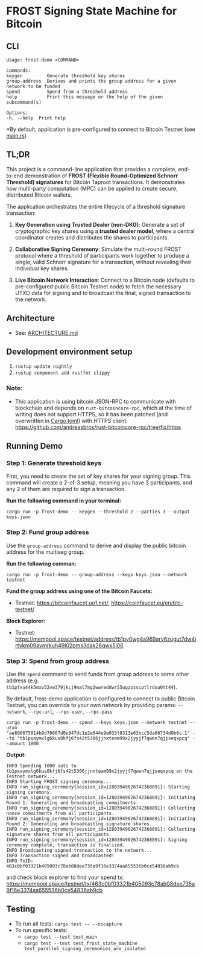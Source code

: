 # FROST Signing State Machine for Bitcoin

## CLI

```shell
Usage: frost-demo <COMMAND>

Commands:
keygen         Generate threshold key shares
group-address  Derives and prints the group address for a given network to be funded
spend          Spend from a threshold address
help           Print this message or the help of the given subcommand(s)

Options:
-h, --help  Print help
```

*By default, application is pre-configured to connect to Bitcoin Testnet (see [main.rs](src/main.rs#10))

## TL;DR

This project is a command-line application that provides a complete, end-to-end demonstration of 
**FROST (Flexible Round-Optimized Schnorr Threshold) signatures** for Bitcoin Taproot transactions. 
It demonstrates how multi-party computation (MPC) can be applied to create secure, distributed 
Bitcoin wallets.

The application orchestrates the entire lifecycle of a threshold signature transaction:

1.  **Key Generation using Trusted Dealer (non-DKG)**: 
    Generate a set of cryptographic key shares using a **trusted dealer model**, where a central 
    coordinator creates and distributes the shares to participants.

2.  **Collaborative Signing Ceremony**: Simulate the multi-round FROST protocol where a threshold 
    of participants work together to produce a single, valid Schnorr signature for a transaction, 
    without revealing their individual key shares.

3.  **Live Bitcoin Network Interaction**: Connect to a Bitcoin node 
    (defaults to pre-configured public Bitcoin Testnet node) to fetch the necessary 
    UTXO data for signing and to broadcast the final, signed transaction to the network.

## Architecture
- See: [ARCHITECTURE.md](ARCHITECTURE.md)


## Development environment setup

1. `rustup update nightly`
2. `rustup component add rustfmt clippy`

### Note:
- This application is using bitcoin JSON-RPC to communicate with blockchain and depends on `rust-bitcoincore-rpc`,
    which at the time of writing does not support HTTPS, so it has been patched (and overwritten in [Cargo.toml](Cargo.toml)) with HTTPS client: https://github.com/andreasbros/rust-bitcoincore-rpc/tree/fix/https 

## Running Demo

### Step 1: Generate threshold keys

First, you need to create the set of key shares for your signing group. This command will create 
a 2-of-3 setup, meaning you have 3 participants, and any 2 of them are required to sign a 
transaction.

**Run the following command in your terminal:**

```shell
cargo run -p frost-demo -- keygen --threshold 2 --parties 3 --output keys.json
```

### Step 2: Fund group address

Use the `group-address` command to derive and display the public bitcoin address for the multiseg group.

**Run the following comman:**

```shell
cargo run -p frost-demo -- group-address --keys keys.json --network testnet
```

**Fund the group address using one of the Bitcoin Faucets:**
- Testnet: https://bitcoinfaucet.uo1.net/, https://coinfaucet.eu/en/btc-testnet/

**Block Explorer:**
- Testnet: https://mempool.space/testnet/address/tb1py0wg4a969ary6zugut7dw4jrtvkm09avmrkuh49l02pms3dak26qwx5j06

### Step 3: Spend from group address

Use the `spend` command to send funds from group address to some other address (e.g. `tb1pfxu44k5mxv52vw379jkcj9mal7mg2wwreddwr55ugzzsscptlrdsu0tt44`).

By default, frost-demo application is configured to connect to public Bitcoin Testnet, you can override to your own network by providing params: `--network`, `--rpc-url`, `--rpc-user`, `--rpc-pass`

```shell
cargo run -p frost-demo -- spend --keys keys.json --network testnet --utxo "ae896675014b9d70667d0e947dc1e2e044e9e033f8313e63bcc5da66734d0b6c:1" --to "tb1pxaymxlg6kus0kfj6fs42t5306jjnxteam99x2jyyjf7qwen7qjjseqxpcq" --amount 1000
```

**Output:**
```log
INFO Spending 1000 sats to tb1pxaymxlg6kus0kfj6fs42t5306jjnxteam99x2jyyjf7qwen7qjjseqxpcq on the Testnet network...
INFO Starting FROST signing ceremony...
INFO run_signing_ceremony{session_id=12803949026742368891}: Starting signing ceremony.
INFO run_signing_ceremony{session_id=12803949026742368891}: Initiating Round 1: Generating and broadcasting commitments.
INFO run_signing_ceremony{session_id=12803949026742368891}: Collecting nonce commitments from all participants.
INFO run_signing_ceremony{session_id=12803949026742368891}: Initiating Round 2: Generating and broadcasting signature shares.
INFO run_signing_ceremony{session_id=12803949026742368891}: Collecting signature shares from all participants.
INFO run_signing_ceremony{session_id=12803949026742368891}: Signing ceremony complete, transaction is finalized.
INFO Broadcasting signed transaction to the network...
INFO Transaction signed and broadcasted!
INFO TxID: 463c0bf03321b405093c78ab08dee735a9f16e3374aa655536b0ce54836ab9cb
```

and check block explorer to find your spend tx:
https://mempool.space/testnet/tx/463c0bf03321b405093c78ab08dee735a9f16e3374aa655536b0ce54836ab9cb

## Testing

- To run all tests: `cargo test -- --nocapture`
- To run specific tests: 
  - `cargo test --test test_main`
  - `cargo test --test test_frost_state_machine test_parallel_signing_ceremonies_are_isolated`
